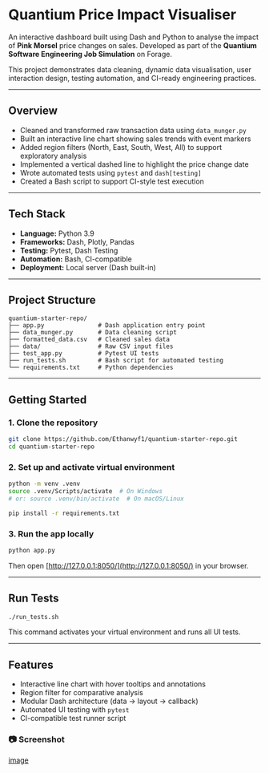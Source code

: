 # Quantium Price Impact Visualiser

An interactive dashboard built using Dash and Python to analyse the impact of **Pink Morsel** price changes on sales. Developed as part of the **Quantium Software Engineering Job Simulation** on Forage.

This project demonstrates data cleaning, dynamic data visualisation, user interaction design, testing automation, and CI-ready engineering practices.

---

## Overview

- Cleaned and transformed raw transaction data using `data_munger.py`
- Built an interactive line chart showing sales trends with event markers
- Added region filters (North, East, South, West, All) to support exploratory analysis
- Implemented a vertical dashed line to highlight the price change date
- Wrote automated tests using `pytest` and `dash[testing]`
- Created a Bash script to support CI-style test execution

---

## Tech Stack

- **Language:** Python 3.9
- **Frameworks:** Dash, Plotly, Pandas
- **Testing:** Pytest, Dash Testing
- **Automation:** Bash, CI-compatible
- **Deployment:** Local server (Dash built-in)

---

## Project Structure

```
quantium-starter-repo/
├── app.py               # Dash application entry point
├── data_munger.py       # Data cleaning script
├── formatted_data.csv   # Cleaned sales data
├── data/                # Raw CSV input files
├── test_app.py          # Pytest UI tests
├── run_tests.sh         # Bash script for automated testing
└── requirements.txt     # Python dependencies
```

---

## Getting Started

### 1. Clone the repository

```bash
git clone https://github.com/Ethanwyf1/quantium-starter-repo.git
cd quantium-starter-repo
```

### 2. Set up and activate virtual environment

```bash
python -m venv .venv
source .venv/Scripts/activate  # On Windows
# or: source .venv/bin/activate  # On macOS/Linux

pip install -r requirements.txt
```

### 3. Run the app locally

```bash
python app.py
```

Then open [http://127.0.0.1:8050/](http://127.0.0.1:8050/) in your browser.

---

## Run Tests

```bash
./run_tests.sh
```

This command activates your virtual environment and runs all UI tests.

---

## Features

- Interactive line chart with hover tooltips and annotations
- Region filter for comparative analysis
- Modular Dash architecture (data → layout → callback)
- Automated UI testing with `pytest`
- CI-compatible test runner script

### 📷 Screenshot
[image](https://github.com/user-attachments/assets/8e7c25da-2f6a-4881-a4b9-ce01e12182be)
